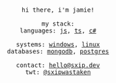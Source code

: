 <div align="center">
  <samp>
    hi there, i'm jamie!
    <br>
    <br>
    my stack:
    <br>
    languages:
    <a href="https://developer.mozilla.org/en-US/docs/Web/JavaScript">js</a>,
    <a href="https://www.typescriptlang.org/">ts</a>,
    <a href="https://learn.microsoft.com/en-us/dotnet/csharp">c#</a>
    <br>
    <br>
    systems:
    <a href="https://www.microsoft.com/en-us/windows/">windows</a>,
    <a href="https://www.linux.org/">linux</a>
    <br>
    databases:
    <a href="https://www.mongodb.com/">mongodb</a>,
    <a href="https://www.postgresql.org/">postgres</a>
    <br>
    <br>
    contact:
    <a href="mailto:hello@sxip.dev">hello@sxip.dev</a><br>
    twt:
    <a href="https://twitter.com/sxipwastaken">@sxipwastaken</a><br><br>
  </samp>
</div>
